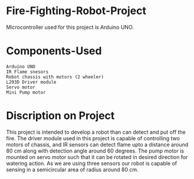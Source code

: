 # Fire-Fighting-Robot-Project
  Microcontroller used for this project is Arduino UNO.
  
# Components-Used
    Arduino UNO 
    IR Flame snesors
    Robot chassis with motors (2 wheeler)
    L293D Driver module
    Servo motor
    Mini Pump motor
  
# Discription on Project
  This project is intended to develop a robot than can detect and put off the fire. The driver module used in this project is capable of controlling two motors of chassis, and IR   sensors can detect flame upto a distance around 80 cm along with detection angle around 60 degrees. The pump motor is mounted on servo motor such that it can be rotated in         desired direction for watering action. As we are using three sensors our robot is capable of sensing in a semicircular area of radius around 80 cm.<br/>

